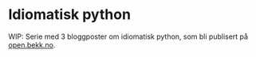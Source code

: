 # Idiomatisk python

WIP: Serie med 3 bloggposter om idiomatisk python, som bli publisert på [open.bekk.no](http://open.bekk.no).


